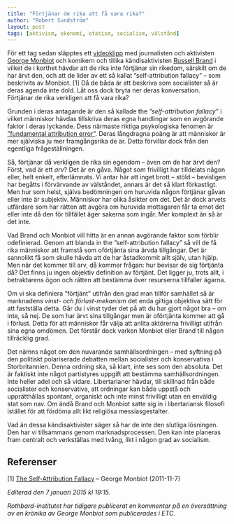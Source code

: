 ```yaml
---
title: "Förtjänar de rika att få vara rika?"
author: "Robert Sundström"
layout: post
tags: [aktivism, ekonomi, etatism, socialism, välstånd]
---
```


För ett tag sedan släpptes ett [videoklipp](https://www.youtube.com/watch?v=z-_Mei4-uhI) med journalisten och aktivisten [George Monbiot](http://en.wikipedia.org/wiki/George_Monbiot) och komikern och tillika kändisaktivisten [Russell Brand](http://en.wikipedia.org/wiki/Russell_Brand) i vilket de i korthet hävdar att de rika inte förtjänar sin rikedom, särskilt om de har ärvt den, och att de lider av ett så kallat ”self-attribution fallacy” – som beskrivits av Monbiot. [1] Då de båda är att beskriva som socialister så är deras agenda inte dold. Låt oss dock bryta ner deras konversation. Förtjänar de rika verkligen att få vara rika?


Grunden i deras antagande är den så kallade the *”self-attribution fallacy”* i vilket människor hävdas tillskriva deras egna handlingar som en avgörande faktor i deras lyckande. Dess närmaste riktiga psykologiska fenomen är [”fundamental attribution error”](http://en.wikipedia.org/wiki/Fundamental_attribution_error). Deras långdragna poäng är att människor är mer själviska ju mer framgångsrika de är. Detta förvillar dock från den egentliga frågeställningen.

Så, förtjänar då verkligen de rika sin egendom – även om de har ärvt den? Först, vad är ett *arv*? Det är en gåva. Något som frivilligt har tilldelats någon eller, helt enkelt, efterlämnats. Vi antar här att inget brott – stöld – bevisligen har begåtts i förvärvande av välståndet, annars är det så klart förkastligt. Men hur som helst, själva bedömningen om huruvida någon förtjänar gåvan eller inte är subjektiv. Människor har olika åsikter om det. Det är dock arvets utfärdare som har rätten att avgöra om huruvida mottagaren får ta emot det eller inte då den för tillfället äger sakerna som ingår. Mer komplext än så är det inte.

Vad Brand och Monbiot vill hitta är en annan avgörande faktor som förblir odefinierad. Genom att blanda in the ”self-attribution fallacy” så vill de få rika människor att framstå som oförtjänta sina ärvda tillgångar. Det är sannolikt få som skulle hävda att de har åstadkommit allt själv, utan hjälp. Men när det kommer till arv, då kommer frågan: hur bevisar de sig förtjänta då? Det finns ju ingen objektiv definition av förtjänt. Det ligger ju, trots allt, i betraktarens ögon och rätten att bestämma över resurserna tillfaller ägarna.

Om vi ska definiera ”förtjänt” utifrån den grad man tillför samhället så är marknadens *vinst- och förlust-mekanism* det enda giltiga objektiva sätt för att fastställa detta. Går du i vinst tyder det på att du har gjort något bra – om inte, så nej. De som har ärvt sina tillgångar men är oförtjänta kommer att gå i förlust. Detta för att människor får välja att anlita aktörerna frivilligt utifrån sina egna omdömen. Det förstår dock varken Monbiot eller Brand till någon tillräcklig grad.

Det nämns något om den nuvarande samhällsordningen – med syftning på den politiskt polariserade debatten mellan socialister och konservativa i Storbritannien. Denna ordning ska, så klart, inte ses som den absoluta. Det är faktiskt inte något partistyres uppgift att bestämma samhällsordningen. Inte heller adel och så vidare. Libertarianer hävdar, till skillnad från både socialister och konservativa, att ordningar kan både uppstå och upprätthållas spontant, organiskt och inte minst frivilligt utan en enväldig stat som nav. Om ändå Brand och Monbiot satte sig in i libertariansk filosofi istället för att fördöma allt likt religiösa messiasgestalter.

Vad än dessa kändisaktivister säger så har de inte den slutliga lösningen. Den har vi tillsammans genom marknadsprocessen. Den kan inte planeras fram centralt och verkställas med tvång, likt i någon grad av socialism.

## Referenser
[1] [The Self-Attribution Fallacy](https://web.archive.org/web/20170706093306/http://www.monbiot.com/2011/11/07/the-self-attribution-fallacy/) – George Monbiot (2011-11-7)

*Editerad den 7 januari 2015 kl 19:15.*

*Rothbard-institutet har tidigare publicerat en kommentar på en översättning av en krönika av George Monbiot som publicerades i ETC.*